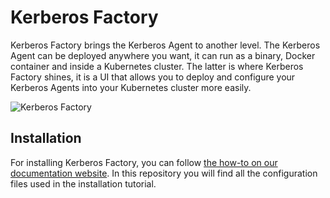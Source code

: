 # Kerberos Factory

Kerberos Factory brings the Kerberos Agent to another level. The Kerberos Agent can be deployed anywhere you want, it can run as a binary, Docker container and inside a Kubernetes cluster. The latter is where Kerberos Factory shines, it is a UI that allows you to deploy and configure your Kerberos Agents into your Kubernetes cluster more easily.

![Kerberos Factory](https://user-images.githubusercontent.com/1546779/135861052-451fa03f-013c-4715-9a47-f80fe180b0da.png)

## Installation

For installing Kerberos Factory, you can follow [the how-to on our documentation website](http://doc.kerberos.io/factory/installation). In this repository you will find all the configuration files used in the installation tutorial.
